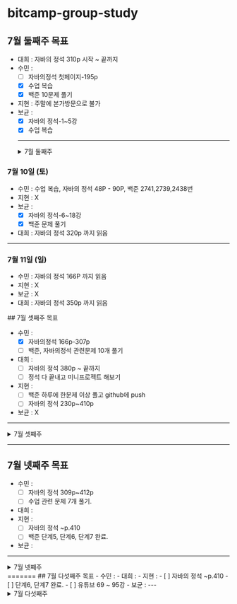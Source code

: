 # bitcamp-group-study

## 7월 둘째주 목표

- 대희 : 자바의 정석 310p 시작 ~ 끝까지
- 수민 :
  - [ ] 자바의정석 첫페이지-195p
  - [x] 수업 복습
  - [x] 백준 10문제 풀기
- 지현 : 주말에 본가방문으로 불가
- 보균 :
  - [x] 자바의 정석-1~5강
  - [x] 수업 복습
  ***
  <details>
  <summary>7월 둘째주</summary>
  <div markdown="1">

### 7월 10일 (토)

- 수민 : 수업 복습, 자바의 정석 48P - 90P, 백준 2741,2739,2438번
- 지현 : X
- 보균 :
  - [x] 자바의 정석-6~18강
  - [x] 백준 문제 풀기
- 대희 : 자바의 정석 320p 까지 읽음

---

### 7월 11일 (일)

- 수민 : 자바의 정석 166P 까지 읽음
- 지현 : X
- 보균 : X
- 대희 : 자바의 정석 350p 까지 읽음

</div>
</details>
## 7월 셋째주 목표

- 수민 :
  - [x] 자바의정석 166p-307p
  - [ ] 백준, 자바의정석 관련문제 10개 풀기
- 대희 :
  - [ ] 자바의 정석 380p ~ 끝까지
  - [ ] 정석 다 끝내고 미니프로젝트 해보기
- 지현 :
  - [ ] 백준 하루에 한문제 이상 풀고 github에 push
  - [ ] 자바의 정석 230p~410p
- 보균 : X

---

<details>
<summary>7월 셋째주</summary>
<div markdown="1">

### 7월 12일 (월)

- 수민: 자바의 정석 166p~178p
- 지현: X
- 보균: X
- 대희: 자바의 정석 380p 까지 읽음

---

### 7월 13일 (화)

- 수민: X
- 지현: X
- 보균:
  - [x] [강의] (Static, prompt)App01~11 복습//eomcs-java-project-app-03-b
  - [x] [인강] 자바의 정석 19~24강
  - [x] [백준] 2557 > 1000 > 10869 > 2588 (입출력과 사칙연산)
- 대희: 자바의 정석 430p까지 읽음

---

### 7월 14일 (수)

- 수민: 자바의 정석 179p~220p
- 지현: X
- 보균:
  - [ ] [강의] java-basic > ex07 > \*
  - [ ] [인강] 자바의 정석 58~60강 (메서드)
  - [ ] [백준] 1330 > 9498 > 14681 (입출력과 사칙연산)
- 대희: 자바의 정석 450p 까지 읽음

---

### 7월 15일 (목)

- 수민: 자바의 정석 221p~260p
- 지현: X
- 보균:
- 대희:

---

### 7월 16일 (금)

- 수민: 수업복습
- 지현: 백준 10952, 1110 (단계4 : while문)
- 보균:
- 대희:

---

### 7월 17일 (토)

- 수민: 자바의 정석 261p~290p
- 지현:
  - [x] 자바의 정석 p.230~279
  - [x] App-03-b 에서 App-04-a, b, c 수행
  - [x] Algorithm 퀴즈 복습(1~4)
- 보균:
- 대희:

---

### 7월 18일 (일)

- 수민: 자바의 정석 291p~308p, 백준 3052
- 지현: X
- 보균:
- 대희:

  </div>
  </details>

---

## 7월 넷째주 목표

- 수민 :
  - [ ] 자바의 정석 309p~412p
  - [ ] 수업 관련 문제 7개 풀기.
- 대희 :
- 지현 :
  - [ ] 자바의 정석 ~p.410
  - [ ] 백준 단계5, 단계6, 단계7 완료.
- 보균 :

---

<details>
<summary>7월 넷째주</summary>
<div markdown="1">

### 7월 19일 (월)

- 수민: 수업 05-b까지 복습, 자바의 정석 309p~326p
- 지현:
  - [x] 자바의 정석 p.280~308
  - [x] 백준 3052, 2562 (단계5 : 1차원배열)
- 보균:
- 대희:

---

### 7월 20일 (화)

- 수민: 수업 복습, 자바의 정석 327p~343p
- 지현:
  - [x] 백준 10818, 8958 (단계5 : 1차원배열)
- 보균:
- 대희:

---

### 7월 21일 (수)

- 수민: 수업 복습, 백준 10818
- 지현: X
- 보균:
- 대희:

---

### 7월 22일 (목)

- 수민: X
- 지현: X
- 보균:
- 대희:

---

### 7월 23일 (금)

- 수민: 수업복습(Handler 리팩토링)
- 지현:
  - [x] 백준 15596 (단계6 : 함수)
- 보균:
- 대희:

---

### 7월 24일 (토)

- 수민: 자바의 정석 344p~384p
- 지현:
  - [x] 05_a ~ 06_b 복습
- 보균:
- 대희:

---

### 7월 25일 (일)

- 수민: 수업복습(Handler 리팩토링), 백준 2562
- 지현: X
- 보균:
- 대희:

</div>
</details>
=======
## 7월 다섯째주 목표
- 수민 : 
- 대희 : 
- 지현 :
   - [ ] 자바의 정석 ~p.410
   - [ ] 단계6, 단계7 완료.
   - [ ] 유튜브 69 ~ 95강
- 보균 : 
---
<details>
<summary>7월 다섯째주</summary>
<div markdown="1">

### 7월 26일 (월)

- 수민:
- 지현: 백준 4673 (단계6 : 함수)
- 보균:
- 대희:

---

### 7월 27일 (화)

- 수민:
- 지현: X
- 보균:
- 대희:

---

### 7월 28일 (수)

- 수민:
- 지현: 백준 2675, 11654 (단계7 : 함수)
- 보균:
- 대희:

---

### 7월 29일 (목)

- 수민:
- 지현:
- 보균:
- 대희:

---

### 7월 30일 (금)

- 수민:
- 지현:
- 보균:
- 대희:

---

### 7월 31일 (토)

- 수민:
- 지현:
- 보균:
- 대희:
</div>
</details>
